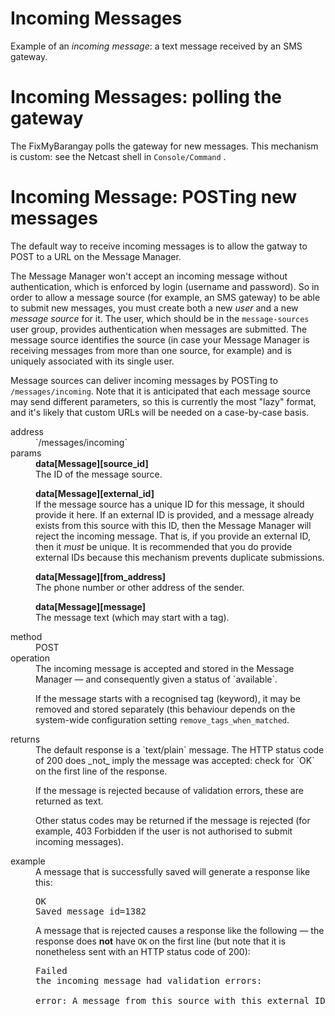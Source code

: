 # Incoming Messages

Example of an *incoming message*: a text message received by an SMS gateway. 

# Incoming Messages: polling the gateway

The FixMyBarangay polls the gateway for new messages. This mechanism is custom: see the
Netcast shell in `Console/Command`
.
# Incoming Message: POSTing new messages

The default way to receive incoming messages is to allow the gatway to POST to a URL on the
Message Manager.

The Message Manager won't accept an incoming message without authentication, which is enforced
by login (username and password). So in order to allow a message source (for example,
an SMS gateway) to be able to submit new messages, you must create both a new *user* and a new
*message source* for it. The user, which should be in the `message-sources` user group,
 provides authentication when messages are submitted. The message source identifies the source (in case 
 your Message Manager is receiving messages from more than one source, for example) and is uniquely 
 associated with its single user.

Message sources can deliver incoming messages by POSTing to `/messages/incoming`.
Note that it is anticipated that each message source may send different parameters, so this is
currently the most "lazy" format, and it's likely that custom URLs will be needed on a case-by-case
basis.


<dt>address</dt>
<dd >
`/messages/incoming`
</dd>
<dt>params</dt>
<dd>
<strong>data[Message][source_id]</strong> <br/>
The ID of the message source.

<strong>data[Message][external_id]</strong> <br/>
If the message source has a unique ID for this message, it should provide it here.
If an external ID is provided, and a message already exists from this source with 
this ID, then the Message Manager will reject the incoming message. That is, if you
provide an external ID, then it _must_ be unique. It is recommended that
you do provide external IDs because this mechanism prevents duplicate submissions.

<strong>data[Message][from_address]</strong><br/>
The phone number or other address of the sender.

<strong>data[Message][message]</strong><br/>
The message text (which may start with a tag).

</dd>
<dt>method</dt>
<dd>POST</dd>
<dt>operation</dt>
<dd>
The incoming message is accepted and stored in the Message Manager &mdash; and consequently
given a status of `available`.

If the message starts with a recognised tag (keyword), it may be removed and stored separately 
(this behaviour depends on the system-wide configuration setting `remove_tags_when_matched`.

</dd>
<dt>returns</dt>
<dd>
The default response is a `text/plain` message. The HTTP status code of 200 does _not_
imply the message was accepted: check for `OK` on the first line of the response.

If the message is rejected because of validation errors, these are returned as text.

Other status codes may be returned if the message is rejected (for example, 403 Forbidden if the user is not
authorised to submit incoming messages).

</dd>
<dt>example</dt>
<dd>
A message that is successfully saved will generate a response like this:

<pre>
OK
Saved message id=1382
</pre>
A message that is rejected causes a response like the following &mdash; the response does <strong>not</strong>
have `OK` on the first line (but note that it is nonetheless sent with an HTTP 
status code of 200):

<pre>
Failed
the incoming message had validation errors:

error: A message from this source with this external ID already exists
</pre>
